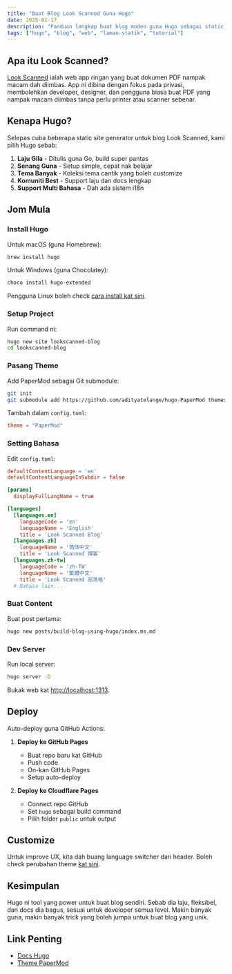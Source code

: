 ```yaml
---
title: "Buat Blog Look Scanned Guna Hugo"
date: 2025-01-17
description: "Panduan lengkap buat blog moden guna Hugo sebagai static site generator. Dari install sampai deploy, termasuk config dan customize - sesuai untuk developer apa tahap pun."
tags: ["hugo", "blog", "web", "laman-statik", "tutorial"]
---
```


## Apa itu Look Scanned?

[Look Scanned](https://lookscanned.io) ialah web app ringan yang buat dokumen PDF nampak macam dah diimbas. App ni dibina dengan fokus pada privasi, membolehkan developer, designer, dan pengguna biasa buat PDF yang nampak macam diimbas tanpa perlu printer atau scanner sebenar.

## Kenapa Hugo?

Selepas cuba beberapa static site generator untuk blog Look Scanned, kami pilih Hugo sebab:

1. **Laju Gila** - Ditulis guna Go, build super pantas
2. **Senang Guna** - Setup simple, cepat nak belajar
3. **Tema Banyak** - Koleksi tema cantik yang boleh customize
4. **Komuniti Best** - Support laju dan docs lengkap
5. **Support Multi Bahasa** - Dah ada sistem i18n

## Jom Mula

### Install Hugo

Untuk macOS (guna Homebrew):

```bash
brew install hugo
```

Untuk Windows (guna Chocolatey):

```bash
choco install hugo-extended
```

Pengguna Linux boleh check [cara install kat sini](https://gohugo.io/installation/linux/).

### Setup Project

Run command ni:

```bash
hugo new site lookscanned-blog
cd lookscanned-blog
```

### Pasang Theme

Add PaperMod sebagai Git submodule:

```bash
git init
git submodule add https://github.com/adityatelange/hugo-PaperMod themes/PaperMod
```

Tambah dalam `config.toml`:

```toml
theme = "PaperMod"
```

### Setting Bahasa

Edit `config.toml`:

```toml
defaultContentLanguage = 'en'
defaultContentLanguageInSubdir = false

[params]
  displayFullLangName = true

[languages]
  [languages.en]
    languageCode = 'en'
    languageName = 'English'
    title = 'Look Scanned Blog'
  [languages.zh]
    languageName = '简体中文'
    title = 'Look Scanned 博客'
  [languages.zh-tw]
    languageCode = 'zh-TW'
    languageName = '繁體中文'
    title = 'Look Scanned 部落格'
  # Bahasa lain...
```

### Buat Content

Buat post pertama:

```bash
hugo new posts/build-blog-using-hugo/index.ms.md
```

### Dev Server

Run local server:

```bash
hugo server -D
```

Bukak web kat [http://localhost:1313](http://localhost:1313).

## Deploy

Auto-deploy guna GitHub Actions:

1. **Deploy ke GitHub Pages**

   - Buat repo baru kat GitHub
   - Push code
   - On-kan GitHub Pages
   - Setup auto-deploy

2. **Deploy ke Cloudflare Pages**
   - Connect repo GitHub
   - Set `hugo` sebagai build command
   - Pilih folder `public` untuk output

## Customize

Untuk improve UX, kita dah buang language switcher dari header. Boleh check perubahan theme [kat sini](https://github.com/lookscanned/lookscanned-blog/blob/main/layouts/partials/header.html).

## Kesimpulan

Hugo ni tool yang power untuk buat blog sendiri. Sebab dia laju, fleksibel, dan docs dia bagus, sesuai untuk developer semua level. Makin banyak guna, makin banyak trick yang boleh jumpa untuk buat blog yang unik.

## Link Penting

- [Docs Hugo](https://gohugo.io/documentation/)
- [Theme PaperMod](https://github.com/adityatelange/hugo-PaperMod)
